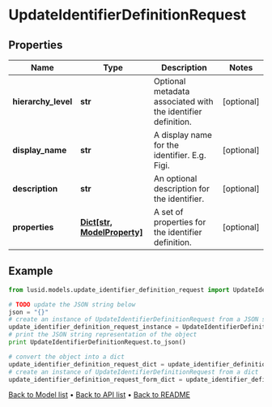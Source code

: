 # UpdateIdentifierDefinitionRequest


## Properties
Name | Type | Description | Notes
------------ | ------------- | ------------- | -------------
**hierarchy_level** | **str** | Optional metadata associated with the identifier definition. | [optional] 
**display_name** | **str** | A display name for the identifier. E.g. Figi. | [optional] 
**description** | **str** | An optional description for the identifier. | [optional] 
**properties** | [**Dict[str, ModelProperty]**](ModelProperty.md) | A set of properties for the identifier definition. | [optional] 

## Example

```python
from lusid.models.update_identifier_definition_request import UpdateIdentifierDefinitionRequest

# TODO update the JSON string below
json = "{}"
# create an instance of UpdateIdentifierDefinitionRequest from a JSON string
update_identifier_definition_request_instance = UpdateIdentifierDefinitionRequest.from_json(json)
# print the JSON string representation of the object
print UpdateIdentifierDefinitionRequest.to_json()

# convert the object into a dict
update_identifier_definition_request_dict = update_identifier_definition_request_instance.to_dict()
# create an instance of UpdateIdentifierDefinitionRequest from a dict
update_identifier_definition_request_form_dict = update_identifier_definition_request.from_dict(update_identifier_definition_request_dict)
```
[Back to Model list](../README.md#documentation-for-models) &#8226; [Back to API list](../README.md#documentation-for-api-endpoints) &#8226; [Back to README](../README.md)


